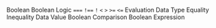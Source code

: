 Boolean
Boolean Logic
`===`
`!==`
`!`
`<`
`>`
`>=`
`<=`
Evaluation
Data Type
Equality
Inequality
Data Value
Boolean Comparison
Boolean Expression
